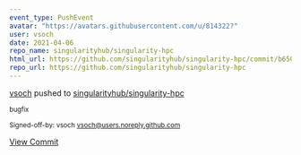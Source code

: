 ```yaml
---
event_type: PushEvent
avatar: "https://avatars.githubusercontent.com/u/814322?"
user: vsoch
date: 2021-04-06
repo_name: singularityhub/singularity-hpc
html_url: https://github.com/singularityhub/singularity-hpc/commit/b65094f7ee6b199dee82b4d048ccdae01119b7ef
repo_url: https://github.com/singularityhub/singularity-hpc
---
```


<a href='https://github.com/vsoch' target='_blank'>vsoch</a> pushed to <a href='https://github.com/singularityhub/singularity-hpc' target='_blank'>singularityhub/singularity-hpc</a>

<small>bugfix

Signed-off-by: vsoch <vsoch@users.noreply.github.com></small>

<a href='https://github.com/singularityhub/singularity-hpc/commit/b65094f7ee6b199dee82b4d048ccdae01119b7ef' target='_blank'>View Commit</a>